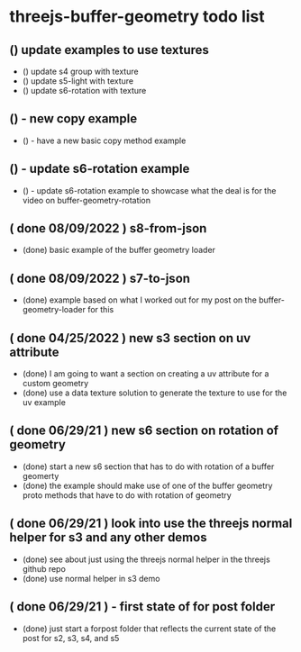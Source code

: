 # threejs-buffer-geometry todo list

## () update examples to use textures
* () update s4 group with texture
* () update s5-light with texture
* () update s6-rotation with texture

## () - new copy example
* () - have a new basic copy method example

## () - update s6-rotation example
* () - update s6-rotation example to showcase what the deal is for the video on buffer-geometry-rotation

## ( done 08/09/2022 ) s8-from-json
* (done) basic example of the buffer geometry loader

## ( done 08/09/2022 ) s7-to-json
* (done) example based on what I worked out for my post on the buffer-geometry-loader for this

## ( done 04/25/2022 ) new s3 section on uv attribute
* (done) I am going to want a section on creating a uv attribute for a custom geometry
* (done) use a data texture solution to generate the texture to use for the uv example

## ( done 06/29/21 ) new s6 section on rotation of geometry
* (done) start a new s6 section that has to do with rotation of a buffer geomerty
* (done) the example should make use of one of the buffer geometry proto methods that have to do with rotation of geometry

## ( done 06/29/21 ) look into use the threejs normal helper for s3 and any other demos
* (done) see about just using the threejs normal helper in the threejs github repo
* (done) use normal helper in s3 demo

## ( done 06/29/21 ) - first state of for post folder
* (done) just start a forpost folder that reflects the current state of the post for s2, s3, s4, and s5